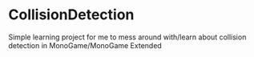 # CollisionDetection

Simple learning project for me to mess around with/learn about collision detection in MonoGame/MonoGame Extended